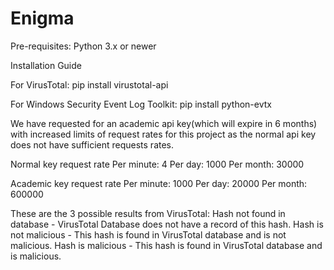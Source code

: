 # Enigma

Pre-requisites:
Python 3.x or newer

Installation Guide

For VirusTotal: 
pip install virustotal-api

For Windows Security Event Log Toolkit:
pip install python-evtx



We have requested for an academic api key(which will expire in 6 months) with increased limits of request rates for this project as the normal api key does not have sufficient requests rates.

Normal key request rate
Per minute: 4
Per day: 1000
Per month: 30000

Academic key request rate
Per minute: 1000
Per day: 20000
Per month: 600000

These are the 3 possible results from VirusTotal:
Hash not found in database - VirusTotal Database does not have a record of this hash.
Hash is not malicious - This hash is found in VirusTotal database and is not malicious.
Hash is malicious - This hash is found in VirusTotal database and is malicious.

